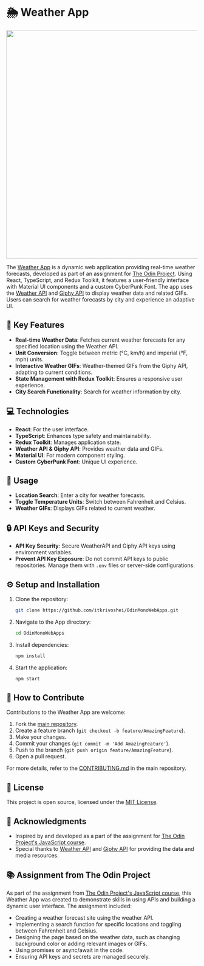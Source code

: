 # 🌦️ Weather App

<p align="center">
  <img src="https://github.com/itkrivoshei/OdinMonoWebApps/blob/main/media/WeatherApp.gif?raw=true" height="600">
</p>

The [Weather App](https://itkrivoshei.github.io/OdinMonoWebApps/#/WeatherApp) is a dynamic web application providing real-time weather forecasts, developed as part of an assignment for [The Odin Project](https://www.theodinproject.com/lessons/node-path-javascript-weather-app). Using React, TypeScript, and Redux Toolkit, it features a user-friendly interface with Material UI components and a custom CyberPunk Font. The app uses the [Weather API](https://www.weatherapi.com/) and [Giphy API](https://developers.giphy.com/) to display weather data and related GIFs. Users can search for weather forecasts by city and experience an adaptive UI.

## 🌟 Key Features

- **Real-time Weather Data**: Fetches current weather forecasts for any specified location using the Weather API.
- **Unit Conversion**: Toggle between metric (°C, km/h) and imperial (°F, mph) units.
- **Interactive Weather GIFs**: Weather-themed GIFs from the Giphy API, adapting to current conditions.
- **State Management with Redux Toolkit**: Ensures a responsive user experience.
- **City Search Functionality**: Search for weather information by city.

## 💻 Technologies

- **React**: For the user interface.
- **TypeScript**: Enhances type safety and maintainability.
- **Redux Toolkit**: Manages application state.
- **Weather API & Giphy API**: Provides weather data and GIFs.
- **Material UI**: For modern component styling.
- **Custom CyberPunk Font**: Unique UI experience.

## 🚀 Usage

- **Location Search**: Enter a city for weather forecasts.
- **Toggle Temperature Units**: Switch between Fahrenheit and Celsius.
- **Weather GIFs**: Displays GIFs related to current weather.

## 🔒 API Keys and Security

- **API Key Security**: Secure WeatherAPI and Giphy API keys using environment variables.
- **Prevent API Key Exposure**: Do not commit API keys to public repositories. Manage them with `.env` files or server-side configurations.

## ⚙️ Setup and Installation

1. Clone the repository:
   ```bash
   git clone https://github.com/itkrivoshei/OdinMonoWebApps.git
   ```
2. Navigate to the App directory:
   ```bash
   cd OdinMonoWebApps
   ```
3. Install dependencies:
   ```bash
   npm install
   ```
4. Start the application:
   ```bash
   npm start
   ```

## 🤝 How to Contribute

Contributions to the Weather App are welcome:

1. Fork the [main repository](https://github.com/itkrivoshei/OdinMonoWebApps).
2. Create a feature branch (`git checkout -b feature/AmazingFeature`).
3. Make your changes.
4. Commit your changes (`git commit -m 'Add AmazingFeature'`).
5. Push to the branch (`git push origin feature/AmazingFeature`).
6. Open a pull request.

For more details, refer to the [CONTRIBUTING.md](https://github.com/itkrivoshei/OdinMonoWebApps/blob/master/CONTRIBUTING.md) in the main repository.

## 📜 License

This project is open source, licensed under the [MIT License](https://github.com/itkrivoshei/OdinMonoWebApps/blob/master/LICENSE).

## 🌟 Acknowledgments

- Inspired by and developed as a part of the assignment for [The Odin Project's JavaScript course](https://www.theodinproject.com/lessons/node-path-javascript-weather-app).
- Special thanks to [Weather API](https://www.weatherapi.com/) and [Giphy API](https://developers.giphy.com/) for providing the data and media resources.

## 📚 Assignment from The Odin Project

As part of the assignment from [The Odin Project's JavaScript course](https://www.theodinproject.com/lessons/node-path-javascript-weather-app), this Weather App was created to demonstrate skills in using APIs and building a dynamic user interface. The assignment included:

- Creating a weather forecast site using the weather API.
- Implementing a search function for specific locations and toggling between Fahrenheit and Celsius.
- Designing the page based on the weather data, such as changing background color or adding relevant images or GIFs.
- Using promises or async/await in the code.
- Ensuring API keys and secrets are managed securely.
